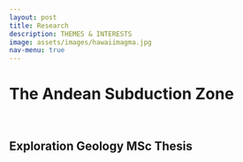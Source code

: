 ```yaml
---
layout: post
title: Research
description: THEMES & INTERESTS
image: assets/images/hawaiimagma.jpg
nav-menu: true
---
```


<h1> The Andean Subduction Zone </h1>
<br>
<h2> <strong> Exploration Geology MSc Thesis </strong></h2>
